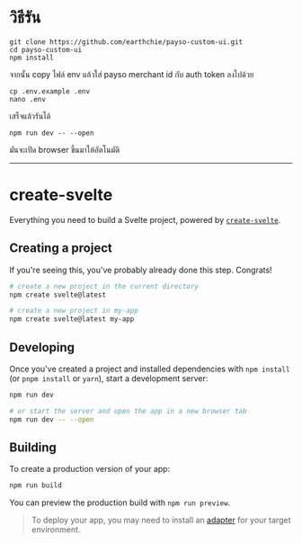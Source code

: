 # วิธีรัน

```
git clone https://github.com/earthchie/payso-custom-ui.git
cd payso-custom-ui
npm install
```

จากนั้น copy ไฟล์ env แล้วใส่ payso merchant id กับ auth token ลงไปด้วย

```
cp .env.example .env
nano .env
```

เสร็จแล้วรันได้

```
npm run dev -- --open
```

มันจะเปิด browser ขึ้นมาให้อัตโนมัติ

-----

# create-svelte

Everything you need to build a Svelte project, powered by [`create-svelte`](https://github.com/sveltejs/kit/tree/master/packages/create-svelte).

## Creating a project

If you're seeing this, you've probably already done this step. Congrats!

```bash
# create a new project in the current directory
npm create svelte@latest

# create a new project in my-app
npm create svelte@latest my-app
```

## Developing

Once you've created a project and installed dependencies with `npm install` (or `pnpm install` or `yarn`), start a development server:

```bash
npm run dev

# or start the server and open the app in a new browser tab
npm run dev -- --open
```

## Building

To create a production version of your app:

```bash
npm run build
```

You can preview the production build with `npm run preview`.

> To deploy your app, you may need to install an [adapter](https://kit.svelte.dev/docs/adapters) for your target environment.
